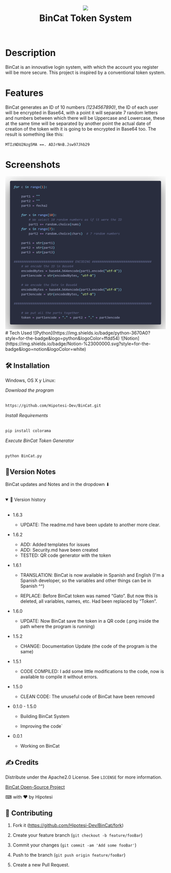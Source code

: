 <div align="center">
      <h1> <img src="https://repository-images.githubusercontent.com/420671000/5d7994a7-0991-4257-a52b-b993e9443992" width="80px"><br/>BinCat Token System</h1>
     </div>
<p align="center"> <a href="http://hipotesi.org" target="_blank"><img alt="" src="https://img.shields.io/badge/Website-EA4C89?style=normal&logo=dribbble&logoColor=white" style="vertical-align:center" /></a> <a href="@Hipotesi_dev" target="_blank"><img alt="" src="https://img.shields.io/badge/Twitter-1DA1F2?style=normal&logo=twitter&logoColor=white" style="vertical-align:center" /></a> <a href="@_eduoliihezz" target="_blank"><img alt="" src="https://img.shields.io/badge/Instagram-E4405F?style=normal&logo=instagram&logoColor=white" style="vertical-align:center" /></a> <a href="}" target="_blank"><img alt="" src="https://img.shields.io/badge/LinkedIn-0077B5?style=normal&logo=linkedin&logoColor=white" style="vertical-align:center" /></a> </p>

# Description
BinCat is an innovative login system, with which the account you register will be more secure. This project is inspired by a conventional token system.

# Features
BinCat generates an ID of 10 numbers _(1234567890)_, the ID of each user will be encrypted in Base64, with a point it will separate 7 random letters and numbers between which there will be Uppercase and Lowercase, these at the same time will be separated by another point the actual date of creation of the token with it is going to be encrypted in Base64 too. The result is something like this:

`MTIzNDU2Nzg5MA ==. ADJrNnB.Jsw97Jhb29`
# Screenshots
 <img src="https://github.com/Hipotesi-Dev/BinCat/blob/main/BinCat%20Demo.PNG">
# Tech Used
 ![Python](https://img.shields.io/badge/python-3670A0?style=for-the-badge&logo=python&logoColor=ffdd54) ![Notion](https://img.shields.io/badge/Notion-%23000000.svg?style=for-the-badge&logo=notion&logoColor=white)
      
## 🛠 Installation

Windows, OS X y Linux:

_Download the program_

```sh

https://github.com/Hipotesi-Dev/BinCat.git

```

_Install Requirements_

```sh

pip install colorama

```

_Execute BinCat Token Generator_

```sh

python BinCat.py

```
## 🧬Version Notes
BinCat updates and Notes and in the dropdown ⬇

<br>
<details open>
<summary>📑 Version history</summary>
<br>

- 1.6.3
  - UPDATE: The readme.md have been update to another more clear.
- 1.6.2
  - ADD: Added templates for issues
  - ADD: Security.md have been created
  - TESTED: QR code generator with the token 
- 1.6.1

  - TRANSLATION: BinCat is now available in Spanish and English (I'm a Spanish developer, so the variables and other things can be in Spanish ^^)

  - REPLACE: Before BinCat token was named “Gato”. But now this is deleted, all variables, names, etc. Had been replaced by “Token”.

- 1.6.0

  - UPDATE: Now BinCat save the token in a QR code (.png inside the path where the program is running)

- 1.5.2

  - CHANGE: Documentation Update (the code of the program is the same)

- 1.5.1

  - CODE COMPILED: I add some little modifications to the code, now is available to compile it without errors.

- 1.5.0

  - CLEAN CODE: The unuseful code of BinCat have been removed

- 0.1.0 - 1.5.0

  - Building BinCat System

  - Improving the code`

- 0.0.1

  - Working on BinCat
</details>


## ✍ Credits

Distribute under the Apache2.0 License. See `LICENSE` for more information.

[BinCat Open-Source Project](https://github.com/Hipotesi-Dev/BinCat)

⌨ with ❤ by Hipotesi

## 🤝 Contributing

1. Fork it (<https://github.com/Hipotesi-Dev/BinCat/fork>)

2. Create your feature branch (`git checkout -b feature/fooBar`)

3. Commit your changes (`git commit -am 'Add some fooBar'`)

4. Push to the branch (`git push origin feature/fooBar`)

5. Create a new Pull Request.
<!-- </> with 💛 by readMD (https://readmd.itsvg.in) -->
    
